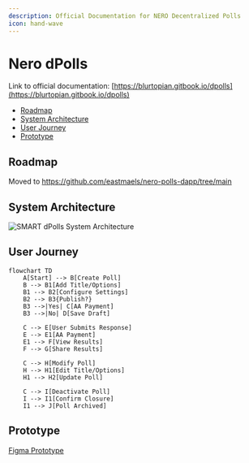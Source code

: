 ```yaml
---
description: Official Documentation for NERO Decentralized Polls
icon: hand-wave
---
```


# Nero dPolls

Link to official documentation: [https://blurtopian.gitbook.io/dpolls](https://blurtopian.gitbook.io/dpolls)



* [Roadmap](./#roadmap)
* [System Architecture](./#system-architecture)
* [User Journey](./#user-journey)
* [Prototype](./#prototype)

## Roadmap

Moved to https://github.com/eastmaels/nero-polls-dapp/tree/main

## System Architecture

![SMART dPolls System Architecture](https://github.com/user-attachments/assets/a40c31c7-fc07-4af2-9641-75cb2eb0f7f8)

## User Journey

```mermaid
flowchart TD
    A[Start] --> B[Create Poll]
    B --> B1[Add Title/Options]
    B1 --> B2[Configure Settings]
    B2 --> B3{Publish?}
    B3 -->|Yes| C[AA Payment]
    B3 -->|No| D[Save Draft]

    C --> E[User Submits Response]
    E --> E1[AA Payment]
    E1 --> F[View Results]
    F --> G[Share Results]

    C --> H[Modify Poll]
    H --> H1[Edit Title/Options]
    H1 --> H2[Update Poll]

    C --> I[Deactivate Poll]
    I --> I1[Confirm Closure]
    I1 --> J[Poll Archived]
```

## Prototype

[Figma Prototype](https://www.figma.com/proto/5kgnPOEZCDkss8t60HpXC0/SMART-dPolls?node-id=218-242\&starting-point-node-id=218%3A242\&locale=en#no_universal_links)
